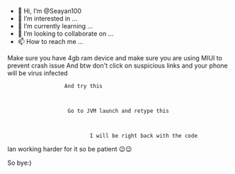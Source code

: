 - 👋 Hi, I’m @Seayan100
- 👀 I’m interested in ...
- 🌱 I’m currently learning ...
- 💞️ I’m looking to collaborate on ...
- 📫 How to reach me ...

<!---
Seayan100/Seayan100 is a ✨ special ✨ repository because its `README.md` (this file) appears on your GitHub profile.
You can click the Preview link to take a look at your changes.
--->
Make sure you have 4gb ram device and make sure you are using MIUI to prevent crash issue
And btw don't click on suspicious links and your phone will be virus infected

                      And try this 



                       Go to JVM launch and retype this



                              I will be right back with the code 
Ian working harder for it so be patient 😉😉 




So bye:)

